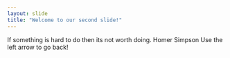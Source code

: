 ```yaml
---
layout: slide
title: "Welcome to our second slide!"
---
```

If something is hard to do then its not worth doing. Homer Simpson
Use the left arrow to go back!

